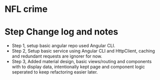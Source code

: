 # NFL crime

# Step Change log and notes
- Step 1, setup basic angular repo used Angular CLI.
- Step 2, Setup basic service using Angular CLI and HttpClient, caching and redundant requests are ignorer for now.
- Step 3, Added material design, basic views/routing and components with to display data, intentionally kept page and component logic seperated to keep refactoring easier later.